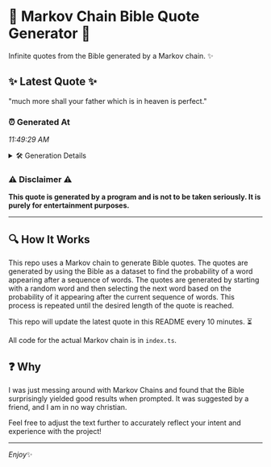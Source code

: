 # 📖 Markov Chain Bible Quote Generator 📖

Infinite quotes from the Bible generated by a Markov chain. ✨

## ✨ Latest Quote ✨
"much more shall your father which is in heaven is perfect."

### ⏰ Generated At
*11:49:29 AM*

<details>
    <summary>🛠️ Generation Details</summary>
    <p>
        <strong>🌱 Seed:</strong> much<br>
        <strong>🔄 Iterations:</strong> 10<br>
        <strong>📜 Context History:</strong><br>[ much ]: more<br>[ much, more ]: shall<br>[ much, more, shall ]: your<br>[ much, more, shall, your ]: father<br>[ much, more, shall, your, father ]: which<br>[ much, more, shall, your, father, which ]: is<br>[ more, shall, your, father, which, is ]: in<br>[ shall, your, father, which, is, in ]: heaven<br>[ your, father, which, is, in, heaven ]: is<br>[ father, which, is, in, heaven, is ]: perfect.<br>
    </p>
</details>

### ⚠️ Disclaimer ⚠️
**This quote is generated by a program and is not to be taken seriously. It is purely for entertainment purposes.**

---

## 🔍 How It Works

This repo uses a Markov chain to generate Bible quotes. The quotes are generated by using the Bible as a dataset to find the probability of a word appearing after a sequence of words. The quotes are generated by starting with a random word and then selecting the next word based on the probability of it appearing after the current sequence of words. This process is repeated until the desired length of the quote is reached.

This repo will update the latest quote in this README every 10 minutes. ⏳

All code for the actual Markov chain is in `index.ts`.

## ❓ Why

I was just messing around with Markov Chains and found that the Bible surprisingly yielded good results when prompted. 
It was suggested by a friend, and I am in no way christian.

Feel free to adjust the text further to accurately reflect your intent and experience with the project!

---

*Enjoy*✨

